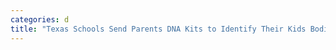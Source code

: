 ```yaml
---
categories: d
title: "Texas Schools Send Parents DNA Kits to Identify Their Kids Bodies in Emergencies"
---
```



